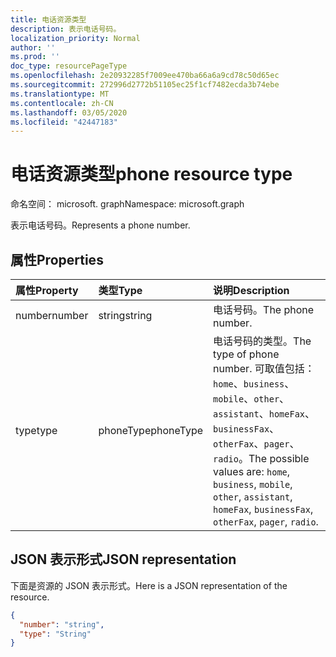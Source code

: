 ```yaml
---
title: 电话资源类型
description: 表示电话号码。
localization_priority: Normal
author: ''
ms.prod: ''
doc_type: resourcePageType
ms.openlocfilehash: 2e20932285f7009ee470ba66a6a9cd78c50d65ec
ms.sourcegitcommit: 272996d2772b51105ec25f1cf7482ecda3b74ebe
ms.translationtype: MT
ms.contentlocale: zh-CN
ms.lasthandoff: 03/05/2020
ms.locfileid: "42447183"
---
```

# <a name="phone-resource-type"></a><span data-ttu-id="fd8a9-103">电话资源类型</span><span class="sxs-lookup"><span data-stu-id="fd8a9-103">phone resource type</span></span>

<span data-ttu-id="fd8a9-104">命名空间： microsoft. graph</span><span class="sxs-lookup"><span data-stu-id="fd8a9-104">Namespace: microsoft.graph</span></span>

<span data-ttu-id="fd8a9-105">表示电话号码。</span><span class="sxs-lookup"><span data-stu-id="fd8a9-105">Represents a phone number.</span></span>


## <a name="properties"></a><span data-ttu-id="fd8a9-106">属性</span><span class="sxs-lookup"><span data-stu-id="fd8a9-106">Properties</span></span>
| <span data-ttu-id="fd8a9-107">属性</span><span class="sxs-lookup"><span data-stu-id="fd8a9-107">Property</span></span>     | <span data-ttu-id="fd8a9-108">类型</span><span class="sxs-lookup"><span data-stu-id="fd8a9-108">Type</span></span>   |<span data-ttu-id="fd8a9-109">说明</span><span class="sxs-lookup"><span data-stu-id="fd8a9-109">Description</span></span>|
|:---------------|:--------|:----------|
|<span data-ttu-id="fd8a9-110">number</span><span class="sxs-lookup"><span data-stu-id="fd8a9-110">number</span></span>|<span data-ttu-id="fd8a9-111">string</span><span class="sxs-lookup"><span data-stu-id="fd8a9-111">string</span></span>|<span data-ttu-id="fd8a9-112">电话号码。</span><span class="sxs-lookup"><span data-stu-id="fd8a9-112">The phone number.</span></span>|
|<span data-ttu-id="fd8a9-113">type</span><span class="sxs-lookup"><span data-stu-id="fd8a9-113">type</span></span>|<span data-ttu-id="fd8a9-114">phoneType</span><span class="sxs-lookup"><span data-stu-id="fd8a9-114">phoneType</span></span>|<span data-ttu-id="fd8a9-115">电话号码的类型。</span><span class="sxs-lookup"><span data-stu-id="fd8a9-115">The type of phone number.</span></span> <span data-ttu-id="fd8a9-116">可取值包括：`home`、`business`、`mobile`、`other`、`assistant`、`homeFax`、`businessFax`、`otherFax`、`pager`、`radio`。</span><span class="sxs-lookup"><span data-stu-id="fd8a9-116">The possible values are: `home`, `business`, `mobile`, `other`, `assistant`, `homeFax`, `businessFax`, `otherFax`, `pager`, `radio`.</span></span>|

## <a name="json-representation"></a><span data-ttu-id="fd8a9-117">JSON 表示形式</span><span class="sxs-lookup"><span data-stu-id="fd8a9-117">JSON representation</span></span>

<span data-ttu-id="fd8a9-118">下面是资源的 JSON 表示形式。</span><span class="sxs-lookup"><span data-stu-id="fd8a9-118">Here is a JSON representation of the resource.</span></span>

<!-- {
  "blockType": "resource",
  "optionalProperties": [

  ],
  "@odata.type": "microsoft.graph.phone"
}-->

```json
{
  "number": "string",
  "type": "String"
}

```

<!-- uuid: 8fcb5dbc-d5aa-4681-8e31-b001d5168d79
2015-10-25 14:57:30 UTC -->
<!-- {
  "type": "#page.annotation",
  "description": "phone resource",
  "keywords": "",
  "section": "documentation",
  "tocPath": ""
}-->
